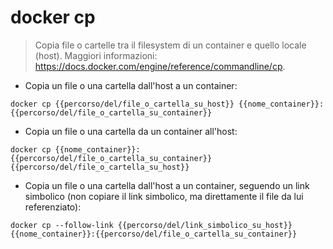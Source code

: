 # docker cp

> Copia file o cartelle tra il filesystem di un container e quello locale (host).
> Maggiori informazioni: <https://docs.docker.com/engine/reference/commandline/cp>.

- Copia un file o una cartella dall'host a un container:

`docker cp {{percorso/del/file_o_cartella_su_host}} {{nome_container}}:{{percorso/del/file_o_cartella_su_container}}`

- Copia un file o una cartella da un container all'host:

`docker cp {{nome_container}}:{{percorso/del/file_o_cartella_su_container}} {{percorso/del/file_o_cartella_su_host}}`

- Copia un file o una cartella dall'host a un container, seguendo un link simbolico (non copiare il link simbolico, ma direttamente il file da lui referenziato):

`docker cp --follow-link {{percorso/del/link_simbolico_su_host}} {{nome_container}}:{{percorso/del/file_o_cartella_su_container}}`
